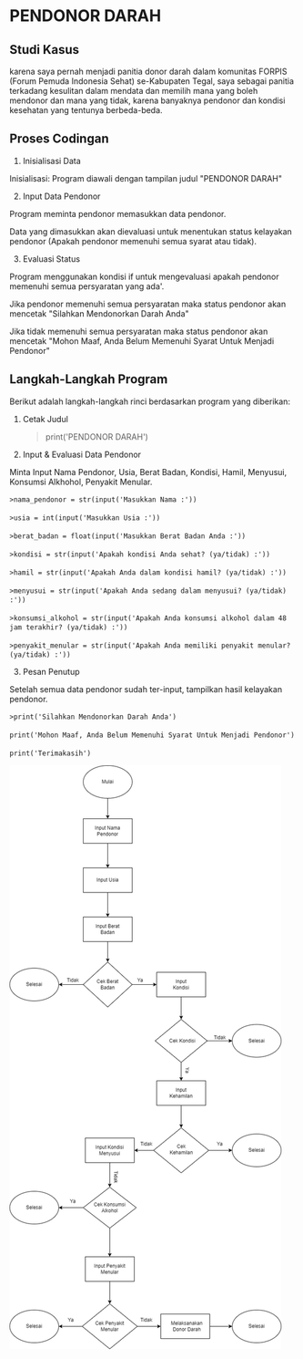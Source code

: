 # PENDONOR DARAH

## Studi Kasus

 karena saya pernah menjadi panitia donor darah dalam komunitas FORPIS (Forum Pemuda Indonesia Sehat) se-Kabupaten Tegal, saya sebagai panitia terkadang kesulitan dalam mendata dan memilih mana yang boleh mendonor dan mana yang tidak, karena banyaknya pendonor dan kondisi kesehatan yang tentunya berbeda-beda.

## Proses Codingan

1. Inisialisasi Data

Inisialisasi: Program diawali dengan tampilan judul "PENDONOR DARAH"

2. Input Data Pendonor

Program meminta pendonor memasukkan data pendonor.

Data yang dimasukkan akan dievaluasi untuk menentukan status kelayakan pendonor (Apakah pendonor memenuhi semua syarat atau tidak).

3. Evaluasi Status

Program menggunakan kondisi if untuk mengevaluasi apakah pendonor memenuhi semua persyaratan yang ada'.

Jika pendonor memenuhi semua persyaratan maka status pendonor akan mencetak "Silahkan Mendonorkan Darah Anda"

Jika tidak memenuhi semua persyaratan maka status pendonor akan mencetak "Mohon Maaf, Anda Belum Memenuhi Syarat Untuk Menjadi Pendonor"

## Langkah-Langkah Program

Berikut adalah langkah-langkah rinci berdasarkan program yang diberikan:

1. Cetak Judul

    >print('PENDONOR DARAH')

2. Input & Evaluasi Data Pendonor

Minta Input Nama Pendonor, Usia, Berat Badan, Kondisi, Hamil, Menyusui, Konsumsi Alkhohol, Penyakit Menular.

    >nama_pendonor = str(input('Masukkan Nama :'))

    >usia = int(input('Masukkan Usia :'))
    
    >berat_badan = float(input('Masukkan Berat Badan Anda :'))

    >kondisi = str(input('Apakah kondisi Anda sehat? (ya/tidak) :'))

    >hamil = str(input('Apakah Anda dalam kondisi hamil? (ya/tidak) :'))

    >menyusui = str(input('Apakah Anda sedang dalam menyusui? (ya/tidak) :'))

    >konsumsi_alkohol = str(input('Apakah Anda konsumsi alkohol dalam 48 jam terakhir? (ya/tidak) :'))

    >penyakit_menular = str(input('Apakah Anda memiliki penyakit menular? (ya/tidak) :'))

3. Pesan Penutup

Setelah semua data pendonor sudah ter-input, tampilkan hasil kelayakan pendonor.

    >print('Silahkan Mendonorkan Darah Anda')

    print('Mohon Maaf, Anda Belum Memenuhi Syarat Untuk Menjadi Pendonor')

    print('Terimakasih')

![flowchart](flowchart.png)

